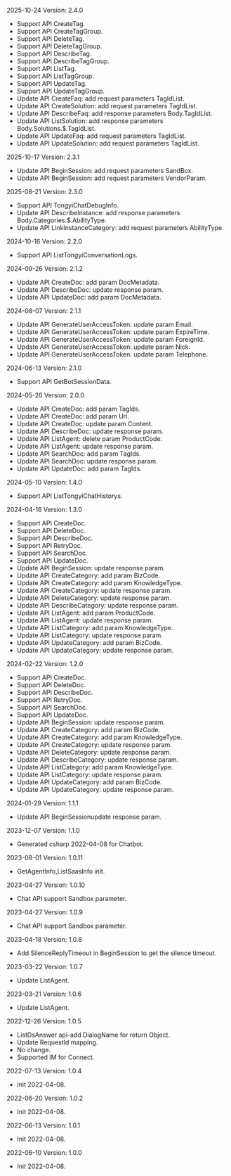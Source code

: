 2025-10-24 Version: 2.4.0
- Support API CreateTag.
- Support API CreateTagGroup.
- Support API DeleteTag.
- Support API DeleteTagGroup.
- Support API DescribeTag.
- Support API DescribeTagGroup.
- Support API ListTag.
- Support API ListTagGroup.
- Support API UpdateTag.
- Support API UpdateTagGroup.
- Update API CreateFaq: add request parameters TagIdList.
- Update API CreateSolution: add request parameters TagIdList.
- Update API DescribeFaq: add response parameters Body.TagIdList.
- Update API ListSolution: add response parameters Body.Solutions.$.TagIdList.
- Update API UpdateFaq: add request parameters TagIdList.
- Update API UpdateSolution: add request parameters TagIdList.


2025-10-17 Version: 2.3.1
- Update API BeginSession: add request parameters SandBox.
- Update API BeginSession: add request parameters VendorParam.


2025-08-21 Version: 2.3.0
- Support API TongyiChatDebugInfo.
- Update API DescribeInstance: add response parameters Body.Categories.$.AbilityType.
- Update API LinkInstanceCategory: add request parameters AbilityType.


2024-10-16 Version: 2.2.0
- Support API ListTongyiConversationLogs.


2024-09-26 Version: 2.1.2
- Update API CreateDoc: add param DocMetadata.
- Update API DescribeDoc: update response param.
- Update API UpdateDoc: add param DocMetadata.


2024-08-07 Version: 2.1.1
- Update API GenerateUserAccessToken: update param Email.
- Update API GenerateUserAccessToken: update param ExpireTime.
- Update API GenerateUserAccessToken: update param ForeignId.
- Update API GenerateUserAccessToken: update param Nick.
- Update API GenerateUserAccessToken: update param Telephone.


2024-06-13 Version: 2.1.0
- Support API GetBotSessionData.


2024-05-20 Version: 2.0.0
- Update API CreateDoc: add param TagIds.
- Update API CreateDoc: add param Url.
- Update API CreateDoc: update param Content.
- Update API DescribeDoc: update response param.
- Update API ListAgent: delete param ProductCode.
- Update API ListAgent: update response param.
- Update API SearchDoc: add param TagIds.
- Update API SearchDoc: update response param.
- Update API UpdateDoc: add param TagIds.


2024-05-10 Version: 1.4.0
- Support API ListTongyiChatHistorys.


2024-04-16 Version: 1.3.0
- Support API CreateDoc.
- Support API DeleteDoc.
- Support API DescribeDoc.
- Support API RetryDoc.
- Support API SearchDoc.
- Support API UpdateDoc.
- Update API BeginSession: update response param.
- Update API CreateCategory: add param BizCode.
- Update API CreateCategory: add param KnowledgeType.
- Update API CreateCategory: update response param.
- Update API DeleteCategory: update response param.
- Update API DescribeCategory: update response param.
- Update API ListAgent: add param ProductCode.
- Update API ListAgent: update response param.
- Update API ListCategory: add param KnowledgeType.
- Update API ListCategory: update response param.
- Update API UpdateCategory: add param BizCode.
- Update API UpdateCategory: update response param.


2024-02-22 Version: 1.2.0
- Support API CreateDoc.
- Support API DeleteDoc.
- Support API DescribeDoc.
- Support API RetryDoc.
- Support API SearchDoc.
- Support API UpdateDoc.
- Update API BeginSession: update response param.
- Update API CreateCategory: add param BizCode.
- Update API CreateCategory: add param KnowledgeType.
- Update API CreateCategory: update response param.
- Update API DeleteCategory: update response param.
- Update API DescribeCategory: update response param.
- Update API ListCategory: add param KnowledgeType.
- Update API ListCategory: update response param.
- Update API UpdateCategory: add param BizCode.
- Update API UpdateCategory: update response param.


2024-01-29 Version: 1.1.1
- Update API BeginSessionupdate response param.


2023-12-07 Version: 1.1.0
- Generated csharp 2022-04-08 for Chatbot.

2023-08-01 Version: 1.0.11
- GetAgentInfo,ListSaasInfo init.

2023-04-27 Version: 1.0.10
- Chat API support Sandbox parameter.

2023-04-27 Version: 1.0.9
- Chat API support Sandbox parameter.

2023-04-18 Version: 1.0.8
- Add SilenceReplyTimeout in BeginSession to get the silence timeout.

2023-03-22 Version: 1.0.7
- Update ListAgent.

2023-03-21 Version: 1.0.6
- Update ListAgent.

2022-12-26 Version: 1.0.5
- ListDsAnswer api-add DialogName for return Object.
- Update RequestId mapping.
- No change.
- Supported IM for Connect.

2022-07-13 Version: 1.0.4
- Init 2022-04-08.

2022-06-20 Version: 1.0.2
- Init 2022-04-08.

2022-06-13 Version: 1.0.1
- Init 2022-04-08.

2022-06-10 Version: 1.0.0
- Init 2022-04-08.

